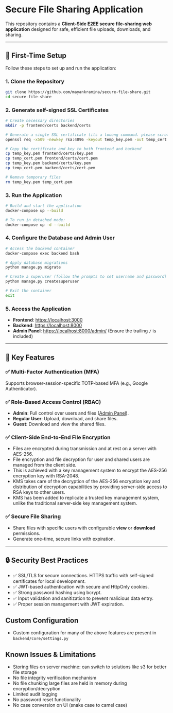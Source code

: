 
# Secure File Sharing Application  

This repository contains a **Client-Side E2EE secure file-sharing web application** designed for safe, efficient file uploads, downloads, and sharing.

---

## 🚀 First-Time Setup  

Follow these steps to set up and run the application:  

### 1. Clone the Repository

```bash  
git clone https://github.com/mayankramina/secure-file-share.git  
cd secure-file-share  
```  

### 2. Generate self-signed SSL Certificates

```bash  
# Create necessary directories  
mkdir -p frontend/certs backend/certs  

# Generate a single SSL certificate (its a looong command. please scroll towards right and copy complete command)
openssl req -x509 -newkey rsa:4096 -keyout temp_key.pem -out temp_cert.pem -days 365 -nodes -subj "/C=US/ST=State/L=City/O=Organization/CN=localhost" -addext "subjectAltName = DNS:localhost,IP:127.0.0.1" 

# Copy the certificate and key to both frontend and backend  
cp temp_key.pem frontend/certs/key.pem  
cp temp_cert.pem frontend/certs/cert.pem  
cp temp_key.pem backend/certs/key.pem  
cp temp_cert.pem backend/certs/cert.pem  

# Remove temporary files  
rm temp_key.pem temp_cert.pem  
```  

### 3. Run the Application

```bash  
# Build and start the application  
docker-compose up --build  

# To run in detached mode:  
docker-compose up -d --build  
```  

### 4. Configure the Database and Admin User

```bash  
# Access the backend container  
docker-compose exec backend bash  

# Apply database migrations  
python manage.py migrate  

# Create a superuser (follow the prompts to set username and password)  
python manage.py createsuperuser  

# Exit the container  
exit  
```  

### 5. Access the Application

- **Frontend**: [https://localhost:3000](https://localhost:3000)  
- **Backend**: [https://localhost:8000](https://localhost:8000)  
- **Admin Panel**: [https://localhost:8000/admin/](https://localhost:8000/admin/) (Ensure the trailing `/` is included)  

---

## 🌟 Key Features  

### ✅ **Multi-Factor Authentication (MFA)**  
Supports browser-session-specific TOTP-based MFA (e.g., Google Authenticator).  

### ✅ **Role-Based Access Control (RBAC)**  
- **Admin**: Full control over users and files ([Admin Panel](https://localhost:8000/admin/)).  
- **Regular User**: Upload, download, and share files.  
- **Guest**: Download and view the shared files.  

### ✅ **Client-Side End-to-End File Encryption**  
- Files are encrypted during transmission and at rest on a server with AES-256.
- File encryption and file decryption for user and shared users are managed from the client side.
- This is achieved with a key management system to encrypt the AES-256 encryption key with RSA-2048.
- KMS takes care of the decryption of the AES-256 encryption key and distribution of decryption capabilities by providing server-side access to RSA keys to other users.
- KMS has been added to replicate a trusted key management system, unlike the traditional server-side key management system.

### ✅ **Secure File Sharing**  
- Share files with specific users with configurable **view** or **download** permissions.  
- Generate one-time, secure links with expiration.  

---

## 🔒 Security Best Practices  

- ✅ SSL/TLS for secure connections. HTTPS traffic with self-signed certificates for local development.
- ✅ JWT-based authentication with secure and HttpOnly cookies.  
- ✅ Strong password hashing using bcrypt. 
- ✅ Input validation and sanitization to prevent malicious data entry.  
- ✅ Proper session management with JWT expiration.  

## Custom Configuration
- Custom configuration for many of the above features are present in ```backend/core/settings.py```

## Known Issues & Limitations
- Storing files on server machine: can switch to solutions like s3 for better file storage
- No file integrity verification mechanism
- No file chunking large files are held in memory during encryption/decryption
- Limited audit logging
- No password reset functionality
- No case conversion on UI (snake case to camel case)
